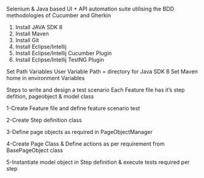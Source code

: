 Selenium & Java based UI + API automation suite utilising the BDD methodologies of Cucumber and Gherkin

1. Install JAVA SDK 8
2. Install Maven
3. Install Git
4. Install Eclipse/Intellij
5. Install Eclipse/Intellij Cucumber Plugin
6. Install Eclipse/Intellij TestNG Plugin


Set Path Variables
User Variable Path = directory for Java SDK 8 Set Maven home in environment Variables
   
Steps to write and design a test scenario
Each Feature file has it’s step defition, pageobject & model class
              
   1-Create Feature file and define feature scenario test
                       
   2-Create Step definition class 
              
   3-Define page objects as required in PageObjectManager
              
   4-Create Page Class & Define actions as per requirement from BasePageObject class
              
   5-Instantiate model object in Step definition & execute tests required per step
